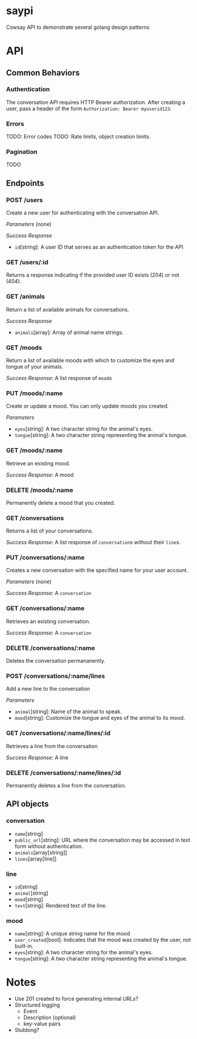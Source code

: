 # saypi
Cowsay API to demonstrate several golang design patterns

# API

## Common Behaviors

### Authentication

The conversation API requires HTTP Bearer authorization. After creating a user, pass a header of the form `Authorization: Bearer myuserid123`.

### Errors

TODO: Error codes
TODO: Rate limits, object creation limits.


### Pagination

TODO

## Endpoints

### POST /users

Create a new user for authenticating with the conversation API.

*Parameters* (none)

*Success Response*
* `id`[string]: A user ID that serves as an authentication token for the API

### GET /users/:id

Returns a response indicating if the provided user ID exists (204) or not (404).

### GET /animals

Return a list of available animals for conversations.

*Success Response*
* `animals`[array]: Array of animal name strings.

### GET /moods

Return a list of available moods with which to customize the eyes and
tongue of your animals.

*Success Response*: A list response of `mood`s

### PUT /moods/:name

Create or update a mood. You can only update moods you created.

*Parameters*
* `eyes`[string]: A two character string for the animal's eyes.
* `tongue`[string]: A two character string representing the animal's tongue.

### GET /moods/:name

Retrieve an existing mood.

*Success Response*: A mood

### DELETE /moods/:name

Permanently delete a mood that you created.

### GET /conversations

Returns a list of your conversations.

*Success Response*: A list response of `conversation`s without their `line`s.

### PUT /conversations/:name

Creates a new conversation with the specified name for your user account.

*Parameters* (none)

*Success Response*: A `conversation`

### GET /conversations/:name

Retrieves an existing conversation. 

*Success Response*: A `conversation`

### DELETE /conversations/:name

Deletes the conversation permananently.

### POST /conversations/:name/lines

Add a new line to the conversation

*Parameters*
* `animal`[string]: Name of the animal to speak.
* `mood`[string]: Customize the tongue and eyes of the animal to its mood. 

### GET /conversations/:name/lines/:id

Retrieves a line from the conversation

*Success Response*: A line

### DELETE /conversations/:name/lines/:id

Permanently deletes a line from the conversation.

## API objects

### conversation
* `name`[string]
* `public_url`[string]: URL where the conversation may be accessed in text form without authentication.
* `animals`[array[string]]
* `lines`[array[line]]

### line

* `id`[string]
* `animal`[string]
* `mood`[string]
* `text`[string]: Rendered text of the line.

### mood
* `name`[string]: A unique string name for the mood
* `user_created`[bool]: Indicates that the mood was created by the user, not built-in.
* `eyes`[string]: A two character string for the animal's eyes.
* `tongue`[string]: A two character string representing the animal's tongue.

# Notes
* Use 201 created to force generating internal URLs?
* Structured logging
  * Event
  * Description (optional)
  * key-value pairs
* Stubbing?
